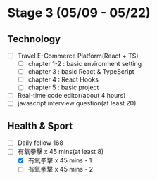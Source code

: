 # Stage 3 (05/09 - 05/22)

## Technology

- [ ] Travel E-Commerce Platform(React + TS)
  - [ ]  chapter 1-2 : basic environment setting
  - [ ]  chapter 3 : basic React & TypeScript
  - [ ]  chapter 4 : React Hooks
  - [ ]  chapter 5 : basic project
- [ ] Real-time code editor(about 4 hours)
- [ ] javascript interview question(at least 20)

## Health & Sport

- [ ] Daily follow 168
- [ ] 有氧拳擊 x 45 mins(at least 8)
  - [x] 有氧拳擊 x 45 mins - 1
  - [ ] 有氧拳擊 x 45 mins - 2
